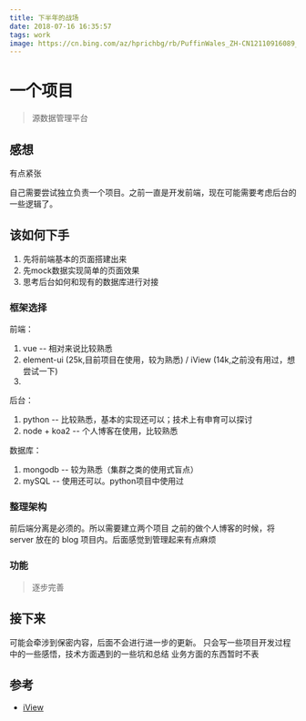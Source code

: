```yaml
---
title: 下半年的战场
date: 2018-07-16 16:35:57
tags: work
image: https://cn.bing.com/az/hprichbg/rb/PuffinWales_ZH-CN12110916089_1920x1080.jpg
---
```

# 一个项目

> 源数据管理平台

## 感想

  有点紧张

自己需要尝试独立负责一个项目。之前一直是开发前端，现在可能需要考虑后台的一些逻辑了。

<!-- more -->

## 该如何下手

1. 先将前端基本的页面搭建出来
2. 先mock数据实现简单的页面效果
3. 思考后台如何和现有的数据库进行对接

### 框架选择

前端：
1. vue -- 相对来说比较熟悉
2. element-ui (25k,目前项目在使用，较为熟悉) / iView (14k,之前没有用过，想尝试一下)
3. 

后台：
1. python -- 比较熟悉，基本的实现还可以；技术上有申育可以探讨
2. node + koa2 -- 个人博客在使用，比较熟悉

数据库：
1. mongodb -- 较为熟悉（集群之类的使用式盲点）
2. mySQL -- 使用还可以。python项目中使用过

### 整理架构

前后端分离是必须的。所以需要建立两个项目
之前的做个人博客的时候，将 server 放在的 blog 项目内。后面感觉到管理起来有点麻烦

### 功能

> 逐步完善

## 接下来

可能会牵涉到保密内容，后面不会进行进一步的更新。
只会写一些项目开发过程中的一些感悟，技术方面遇到的一些坑和总结
业务方面的东西暂时不表

## 参考

* [iView](https://www.iviewui.com/docs/guide/introduce)
